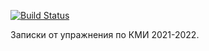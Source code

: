 [![Build Status](https://travis-ci.com/rstudio/bookdown-demo.svg?branch=master)](https://travis-ci.com/feb-uni-sofia/linprog)

Записки от упражнения по КМИ 2021-2022.